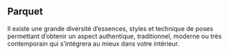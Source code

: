## Parquet

Il existe une grande diversité d’essences, styles et technique de poses permettant d’obtenir un aspect authentique, traditionnel, moderne ou très contemporain qui s’intégrera au mieux dans votre intérieur.